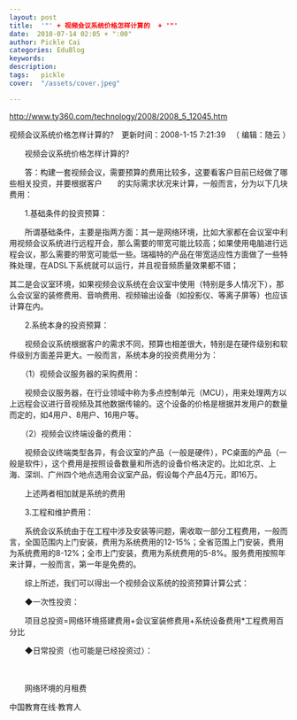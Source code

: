 ```yaml
---
layout: post  
title:  '"' + 视频会议系统价格怎样计算的  + '"'
date:  2010-07-14 02:05 + ":00" 
author: Pickle Cai  
categories: EduBlog  
keywords: 
description:   
tags:	pickle   
cover:  "/assets/cover.jpeg"  

---  
```

    
http://www.ty360.com/technology/2008/2008_5_12045.htm

视频会议系统价格怎样计算的?　更新时间：2008-1-15 7:21:39 　（ 编辑：随云 ）   

　　视频会议系统价格怎样计算的?



　　答：构建一套视频会议，需要预算的费用比较多，这要看客户目前已经做了哪些相关投资，并要根据客户　　的实际需求状况来计算，一般而言，分为以下几块费用： 



　　1.基础条件的投资预算：



　　所谓基础条件，主要是指两方面：其一是网络环境，比如大家都在会议室中利用视频会议系统进行远程开会，那么需要的带宽可能比较高；如果使用电脑进行远程会议，那么需要的带宽可能低一些。瑞福特的产品在带宽适应性方面做了一些特殊处理，在ADSL下系统就可以运行，并且视音频质量效果都不错；

其二是会议室环境，如果视频会议系统在会议室中使用（特别是多人情况下），那么会议室的装修费用、音响费用、视频输出设备（如投影仪、等离子屏等）也应该计算在内。



　　2.系统本身的投资预算：



　　视频会议系统根据客户的需求不同，预算也相差很大，特别是在硬件级别和软件级别方面差异更大。一般而言，系统本身的投资费用分为：



　　（1）视频会议服务器的采购费用：



　　视频会议服务器，在行业领域中称为多点控制单元（MCU），用来处理两方以上远程会议进行音视频及其他数据传输的。这个设备的价格是根据并发用户的数量而定的，如4用户、8用户、16用户等。



　　（2）视频会议终端设备的费用：



　　视频会议终端类型各异，有会议室的产品（一般是硬件），PC桌面的产品（一般是软件），这个费用是按照设备数量和所选的设备价格决定的。比如北京、上海、深圳、广州四个地点选用会议室产品，假设每个产品4万元，即16万。



　　上述两者相加就是系统的费用



　　3.工程和维护费用：



　　系统会议系统由于在工程中涉及安装等问题，需收取一部分工程费用，一般而言，全国范围内上门安装，费用为系统费用的12-15%；全省范围上门安装，费用为系统费用的8-12%；全市上门安装，费用为系统费用的5-8%。服务费用按照年来计算，一般而言，第一年是免费的。



　　综上所述，我们可以得出一个视频会议系统的投资预算计算公式：



　　◆一次性投资：



　　项目总投资=网络环境搭建费用+会议室装修费用+系统设备费用*工程费用百分比



　　◆日常投资（也可能是已经投资过）：

　

　　网络环境的月租费

		

		    
 中国教育在线·教育人

